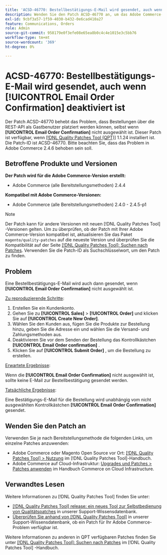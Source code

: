 ```yaml
---
title: 'ACSD-46770: Bestellbestätigungs-E-Mail wird gesendet, auch wenn [!UICONTROL Email Order Confirmation] deaktiviert ist'
description: Wenden Sie den Patch ACSD-46770 an, um das Adobe Commerce-Problem zu beheben, bei dem Bestellbestätigungs-E-Mails gesendet werden, selbst wenn [!UICONTROL Email Order Confirmation] nicht ausgewählt ist.
exl-id: 9cbf3a57-1f59-4030-b432-0e6cad410a27
feature: Communications, Orders
role: Admin
source-git-commit: 958179e0f3efe08e65ea8b0c4c4e1015e3c5bb76
workflow-type: tm+mt
source-wordcount: '369'
ht-degree: 0%

---
```


# ACSD-46770: Bestellbestätigungs-E-Mail wird gesendet, auch wenn **[!UICONTROL Email Order Confirmation]** deaktiviert ist

Der Patch ACSD-46770 behebt das Problem, dass Bestellungen über die REST-API als Gastbenutzer platziert werden können, selbst wenn **[!UICONTROL Email Order Confirmation]** nicht ausgewählt ist. Dieser Patch ist verfügbar, wenn [[!DNL Quality Patches Tool (QPT)]](/help/announcements/adobe-commerce-announcements/magento-quality-patches-released-new-tool-to-self-serve-quality-patches.md) 1.1.24 installiert ist. Die Patch-ID ist ACSD-46770. Bitte beachten Sie, dass das Problem in Adobe Commerce 2.4.6 behoben sein soll.

## Betroffene Produkte und Versionen

**Der Patch wird für die Adobe Commerce-Version erstellt:**

* Adobe Commerce (alle Bereitstellungsmethoden) 2.4.4

**Kompatibel mit Adobe Commerce-Versionen:**

* Adobe Commerce (alle Bereitstellungsmethoden) 2.4.0 - 2.4.5-p1

>[!NOTE]
>
>Der Patch kann für andere Versionen mit neuen [!DNL Quality Patches Tool] -Versionen gelten. Um zu überprüfen, ob der Patch mit Ihrer Adobe Commerce-Version kompatibel ist, aktualisieren Sie das Paket `magento/quality-patches` auf die neueste Version und überprüfen Sie die Kompatibilität auf der Seite [[!DNL Quality Patches Tool]: Suchen nach Patches](https://experienceleague.adobe.com/tools/commerce-quality-patches/index.html). Verwenden Sie die Patch-ID als Suchschlüsselwort, um den Patch zu finden.

## Problem

Eine Bestellbestätigungs-E-Mail wird auch dann gesendet, wenn **[!UICONTROL Email Order Confirmation]** nicht ausgewählt ist.

<u>Zu reproduzierende Schritte</u>:

1. Erstellen Sie ein Kundenkonto.
1. Gehen Sie zu **[!UICONTROL Sales]** > **[!UICONTROL Order]** und klicken Sie auf **[!UICONTROL Create New Order]**.
1. Wählen Sie den Kunden aus, fügen Sie die Produkte zur Bestellung hinzu, geben Sie die Adresse ein und wählen Sie die Versand- und Zahlungsmethoden aus.
1. Deaktivieren Sie vor dem Senden der Bestellung das Kontrollkästchen **[!UICONTROL Email Order confirmation]** .
1. Klicken Sie auf **[!UICONTROL Submit Order]** , um die Bestellung zu erstellen.

<u>Erwartete Ergebnisse</u>:

Wenn die **[!UICONTROL Email Order Confirmation]** nicht ausgewählt ist, sollte keine E-Mail zur Bestellbestätigung gesendet werden.

<u>Tatsächliche Ergebnisse</u>:

Eine Bestätigungs-E-Mail für die Bestellung wird unabhängig vom nicht ausgewählten Kontrollkästchen **[!UICONTROL Email Order Confirmation]** gesendet.

## Wenden Sie den Patch an

Verwenden Sie je nach Bereitstellungsmethode die folgenden Links, um einzelne Patches anzuwenden:

* Adobe Commerce oder Magento Open Source vor Ort: [[!DNL Quality Patches Tool] > Nutzung](https://experienceleague.adobe.com/docs/commerce-operations/tools/quality-patches-tool/usage.html) im [!DNL Quality Patches Tool]-Handbuch.
* Adobe Commerce auf Cloud-Infrastruktur: [Upgrades und Patches > Patches anwenden](https://experienceleague.adobe.com/docs/commerce-cloud-service/user-guide/develop/upgrade/apply-patches.html) im Handbuch Commerce on Cloud Infrastructure.

## Verwandtes Lesen

Weitere Informationen zu [!DNL Quality Patches Tool] finden Sie unter:

* [[!DNL Quality Patches Tool] release: ein neues Tool zur Selbstbedienung von Qualitätspatches](/help/announcements/adobe-commerce-announcements/magento-quality-patches-released-new-tool-to-self-serve-quality-patches.md) in unserer Support-Wissensdatenbank.
* [Überprüfen Sie anhand von  [!DNL Quality Patches Tool]](/help/support-tools/patches-available-in-qpt-tool/check-patch-for-magento-issue-with-magento-quality-patches.md) in unserer Support-Wissensdatenbank, ob ein Patch für Ihr Adobe Commerce-Problem verfügbar ist.

Weitere Informationen zu anderen in QPT verfügbaren Patches finden Sie unter [[!DNL Quality Patches Tool]: Suchen nach Patches](https://experienceleague.adobe.com/tools/commerce-quality-patches/index.html) im [!DNL Quality Patches Tool] -Handbuch.
